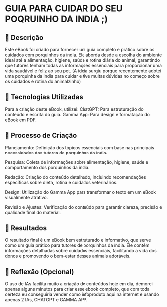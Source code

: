 # GUIA PARA CUIDAR DO SEU POQRUINHO DA INDIA ;)

## 📒 Descrição
Este eBook foi criado para fornecer um guia completo e prático sobre os cuidados com porquinhos da índia. Ele aborda desde a escolha do ambiente ideal até a alimentação, higiene, saúde e rotina diária do animal, garantindo que tutores tenham todas as informações essenciais para proporcionar uma vida saudável e feliz ao seu pet.
(A ideia surgiu porque recentemente adotei uma porquinha da india para cuidar e tive muitas dúvidas no começo sobre os cuidados e rotina do animalzinho)

## 🤖 Tecnologias Utilizadas
Para a criação deste eBook, utilizei:
ChatGPT: Para estruturação do conteúdo e escrita do guia.
Gamma App: Para design e formatação do eBook em PDF.

## 🧐 Processo de Criação
Planejamento: Definição dos tópicos essenciais com base nas principais necessidades dos tutores de porquinhos da índia.

Pesquisa: Coleta de informações sobre alimentação, higiene, saúde e comportamento dos porquinhos da índia.

Redação: Criação do conteúdo detalhado, incluindo recomendações específicas sobre dieta, rotina e cuidados veterinários.

Design: Utilização do Gamma App para transformar o texto em um eBook visualmente atrativo.

Revisão e Ajustes: Verificação do conteúdo para garantir clareza, precisão e qualidade final do material.

## 🚀 Resultados
O resultado final é um eBook bem estruturado e informativo, que serve como um guia prático para tutores de porquinhos da índia. Ele contém informações detalhadas sobre cuidados essenciais, facilitando a vida dos donos e promovendo o bem-estar desses animais adoráveis.

## 💭 Reflexão (Opcional)
O uso de IAs facilita muito a criação de conteúdos hoje em dia, demorei apenas alguns minutos para criar esse ebook completo, que com toda certeza eu conseguiria vender como infoproduto aqui na internet e usando apenas 2 IAs, CHATGPT e GAMMA APP.

